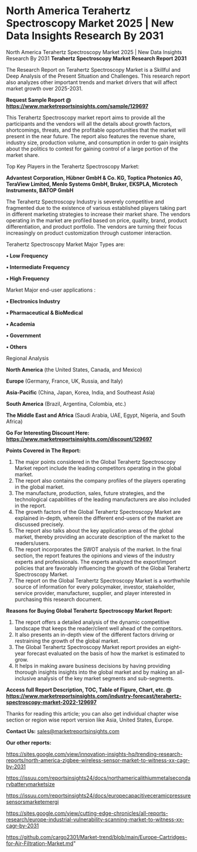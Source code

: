 # North America Terahertz Spectroscopy Market 2025 | New Data Insights Research By 2031
 North America Terahertz Spectroscopy Market 2025 | New Data Insights Research By 2031
<strong>Terahertz Spectroscopy Market Research Report 2031</strong>

The Research Report on Terahertz Spectroscopy Market is a Skillful and Deep Analysis of the Present Situation and Challenges. This research report also analyzes other important trends and market drivers that will affect market growth over 2025-2031.

<strong>Request Sample Report @ <a href=https://www.marketreportsinsights.com/sample/129697>https://www.marketreportsinsights.com/sample/129697</a></strong>

This Terahertz Spectroscopy market report aims to provide all the participants and the vendors will all the details about growth factors, shortcomings, threats, and the profitable opportunities that the market will present in the near future. The report also features the revenue share, industry size, production volume, and consumption in order to gain insights about the politics to contest for gaining control of a large portion of the market share.

Top Key Players in the Terahertz Spectroscopy Market:

<strong>Advantest Corporation, Hübner GmbH & Co. KG, Toptica Photonics AG, TeraView Limited, Menlo Systems GmbH, Bruker, EKSPLA, Microtech Instruments, BATOP GmbH</strong>

The Terahertz Spectroscopy Industry is severely competitive and fragmented due to the existence of various established players taking part in different marketing strategies to increase their market share. The vendors operating in the market are profiled based on price, quality, brand, product differentiation, and product portfolio. The vendors are turning their focus increasingly on product customization through customer interaction.

Terahertz Spectroscopy Market Major Types are:

<strong>• Low Frequency

• Intermediate Frequency

• High Frequency</strong>

Market Major end-user applications :

<strong>• Electronics Industry

• Pharmaceutical & BioMedical

• Academia

• Government

• Others</strong>

Regional Analysis

</u><strong><b>North America</b></strong> (the United States, Canada, and Mexico)

<strong><b>Europe </b></strong>(Germany, France, UK, Russia, and Italy)

<strong><b>Asia-Pacific</b></strong> (China, Japan, Korea, India, and Southeast Asia)

<strong><b>South America</b></strong> (Brazil, Argentina, Colombia, etc.)

<strong><b>The Middle East and Africa</b></strong> (Saudi Arabia, UAE, Egypt, Nigeria, and South Africa)

<strong>Go For Interesting Discount Here: <a href=https://www.marketreportsinsights.com/discount/129697>https://www.marketreportsinsights.com/discount/129697</a></strong>

<strong>Points Covered in The Report:</strong>
<ol>
  <li>The major points considered in the Global Terahertz Spectroscopy Market report include the leading competitors operating in the global market.</li>
  <li>The report also contains the company profiles of the players operating in the global market.</li>
  <li>The manufacture, production, sales, future strategies, and the technological capabilities of the leading manufacturers are also included in the report.</li>
  <li>The growth factors of the Global Terahertz Spectroscopy Market are explained in-depth, wherein the different end-users of the market are discussed precisely.</li>
  <li>The report also talks about the key application areas of the global market, thereby providing an accurate description of the market to the readers/users.</li>
  <li>The report incorporates the SWOT analysis of the market. In the final section, the report features the opinions and views of the industry experts and professionals. The experts analyzed the export/import policies that are favorably influencing the growth of the Global Terahertz Spectroscopy Market.</li>
  <li>The report on the Global Terahertz Spectroscopy Market is a worthwhile source of information for every policymaker, investor, stakeholder, service provider, manufacturer, supplier, and player interested in purchasing this research document.</li>
</ol>
<strong>Reasons for Buying Global Terahertz Spectroscopy Market Report:</strong>

<ol>
  <li>The report offers a detailed analysis of the dynamic competitive landscape that keeps the reader/client well ahead of the competitors.</li>
  <li>It also presents an in-depth view of the different factors driving or restraining the growth of the global market.</li>
  <li>The Global Terahertz Spectroscopy Market report provides an eight-year forecast evaluated on the basis of how the market is estimated to grow.</li>
  <li>It helps in making aware business decisions by having providing thorough insights insights into the global market and by making an all-inclusive analysis of the key market segments and sub-segments.</li>
</ol>
<strong>Access full Report Description, TOC, Table of Figure, Chart, etc. @ <a href=https://www.marketreportsinsights.com/industry-forecast/terahertz-spectroscopy-market-2022-129697>https://www.marketreportsinsights.com/industry-forecast/terahertz-spectroscopy-market-2022-129697</a></strong>


Thanks for reading this article; you can also get individual chapter wise section or region wise report version like Asia, United States, Europe.

<strong>Contact Us:</strong>
sales@marketreportsinsights.com

<strong>Our other reports:</strong>

<a href=https://sites.google.com/view/innovation-insights-hq/trending-research-reports/north-america-zigbee-wireless-sensor-market-to-witness-xx-cagr-by-2031>https://sites.google.com/view/innovation-insights-hq/trending-research-reports/north-america-zigbee-wireless-sensor-market-to-witness-xx-cagr-by-2031</a>

<a href=https://issuu.com/reportsinsights24/docs/northamericalithiummetalsecondarybatterymarketsize>https://issuu.com/reportsinsights24/docs/northamericalithiummetalsecondarybatterymarketsize</a>

<a href=https://issuu.com/reportsinsights24/docs/europecapacitiveceramicpressuresensorsmarketemergi>https://issuu.com/reportsinsights24/docs/europecapacitiveceramicpressuresensorsmarketemergi</a>

<a href=https://sites.google.com/view/cutting-edge-chronicles/all-reports-research/europe-industrial-vulnerability-scanning-market-to-witness-xx-cagr-by-2031>https://sites.google.com/view/cutting-edge-chronicles/all-reports-research/europe-industrial-vulnerability-scanning-market-to-witness-xx-cagr-by-2031</a>

<a href=https://github.com/cargo2301/Market-trend/blob/main/Europe-Cartridges-for-Air-Filtration-Market.md>https://github.com/cargo2301/Market-trend/blob/main/Europe-Cartridges-for-Air-Filtration-Market.md</a>"

